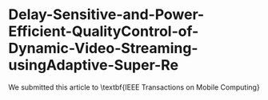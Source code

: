 # Delay-Sensitive-and-Power-Efficient-QualityControl-of-Dynamic-Video-Streaming-usingAdaptive-Super-Re
We submitted this article to \textbf{IEEE Transactions on Mobile Computing}

